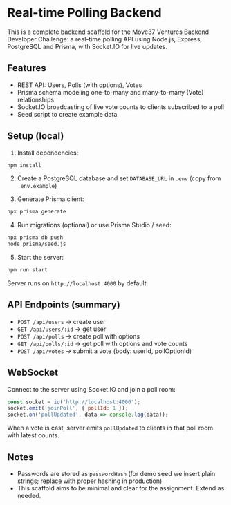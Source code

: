 # Real-time Polling Backend

This is a complete backend scaffold for the Move37 Ventures Backend Developer Challenge: a real-time polling API using Node.js, Express, PostgreSQL and Prisma, with Socket.IO for live updates.

## Features
- REST API: Users, Polls (with options), Votes
- Prisma schema modeling one-to-many and many-to-many (Vote) relationships
- Socket.IO broadcasting of live vote counts to clients subscribed to a poll
- Seed script to create example data

## Setup (local)
1. Install dependencies:
```bash
npm install
```

2. Create a PostgreSQL database and set `DATABASE_URL` in `.env` (copy from `.env.example`)

3. Generate Prisma client:
```bash
npx prisma generate
```

4. Run migrations (optional) or use Prisma Studio / seed:
```bash
npx prisma db push
node prisma/seed.js
```

5. Start the server:
```bash
npm run start
```

Server runs on `http://localhost:4000` by default.

## API Endpoints (summary)
- `POST /api/users` → create user
- `GET /api/users/:id` → get user
- `POST /api/polls` → create poll with options
- `GET /api/polls/:id` → get poll with options and vote counts
- `POST /api/votes` → submit a vote (body: userId, pollOptionId)

## WebSocket
Connect to the server using Socket.IO and join a poll room:
```js
const socket = io('http://localhost:4000');
socket.emit('joinPoll', { pollId: 1 });
socket.on('pollUpdated', data => console.log(data));
```

When a vote is cast, server emits `pollUpdated` to clients in that poll room with latest counts.

## Notes
- Passwords are stored as `passwordHash` (for demo seed we insert plain strings; replace with proper hashing in production)
- This scaffold aims to be minimal and clear for the assignment. Extend as needed.

